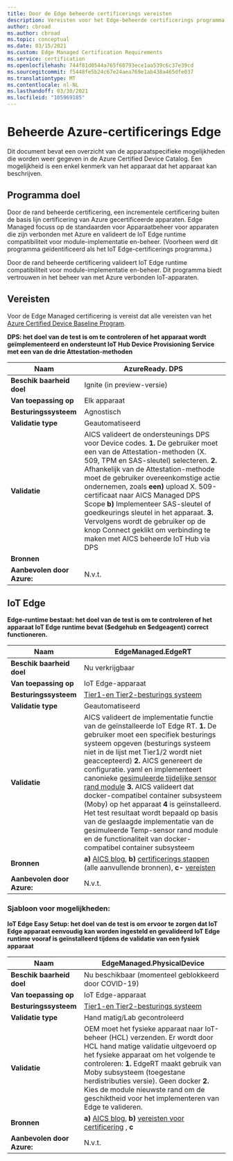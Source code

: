 ```yaml
---
title: Door de Edge beheerde certificerings vereisten
description: Vereisten voor het Edge-beheerde certificerings programma
author: cbroad
ms.author: cbroad
ms.topic: conceptual
ms.date: 03/15/2021
ms.custom: Edge Managed Certification Requirements
ms.service: certification
ms.openlocfilehash: 744f81d0544a765f60793ece1aa539c6c37e39cd
ms.sourcegitcommit: f5448fe5b24c67e24aea769e1ab438a465dfe037
ms.translationtype: MT
ms.contentlocale: nl-NL
ms.lasthandoff: 03/30/2021
ms.locfileid: "105969185"
---
```

# <a name="azure-certification-edge-managed"></a>Beheerde Azure-certificerings Edge 

Dit document bevat een overzicht van de apparaatspecifieke mogelijkheden die worden weer gegeven in de Azure Certified Device Catalog. Een mogelijkheid is een enkel kenmerk van het apparaat dat het apparaat kan beschrijven. 

## <a name="program-purpose"></a>Programma doel

Door de rand beheerde certificering, een incrementele certificering buiten de basis lijn certificering van Azure gecertificeerde apparaten. Edge Managed focuss op de standaarden voor Apparaatbeheer voor apparaten die zijn verbonden met Azure en valideert de IoT Edge runtime compatibiliteit voor module-implementatie en-beheer. (Voorheen werd dit programma geïdentificeerd als het IoT Edge-certificerings programma.) 

Door de rand beheerde certificering valideert IoT Edge runtime compatibiliteit voor module-implementatie en-beheer. Dit programma biedt vertrouwen in het beheer van met Azure verbonden IoT-apparaten.

## <a name="requirements"></a>Vereisten

Voor de Edge Managed certificering is vereist dat alle vereisten van het [Azure Certified Device Baseline Program](.\program-requirements-azure-certified-device.md).

**DPS: het doel van de test is om te controleren of het apparaat wordt geïmplementeerd en ondersteunt IoT Hub Device Provisioning Service met een van de drie Attestation-methoden**

| **Naam**                | AzureReady. DPS                                               |
| ----------------------- | ------------------------------------------------------------ |
| **Beschik baarheid doel** | Ignite (in preview-versie)                                                |
| **Van toepassing op**          | Elk apparaat                                      |
| **Besturingssysteem**                  | Agnostisch                                                     |
| **Validatie type**     | Geautomatiseerd                                                    |
| **Validatie**          | AICS valideert de ondersteunings DPS voor Device codes. **1.** De gebruiker moet een van de Attestation-methoden (X. 509, TPM en SAS-sleutel) selecteren. **2.** Afhankelijk van de Attestation-methode moet de gebruiker overeenkomstige actie ondernemen, zoals **een)** upload X. 509-certificaat naar AICS Managed DPS Scope **b)** Implementeer SAS-sleutel of goedkeurings sleutel in het apparaat. **3.** Vervolgens wordt de gebruiker op de knop Connect geklikt om verbinding te maken met AICS beheerde IoT Hub via DPS                                                    |
| **Bronnen**           |                                                      |
| **Aanbevolen door Azure:**     | N.v.t.                                                    |

## <a name="iot-edge"></a>IoT Edge

**Edge-runtime bestaat: het doel van de test is om te controleren of het apparaat IoT Edge runtime bevat ($edgehub en $edgeagent) correct functioneren.**

| **Naam**                | EdgeManaged.EdgeRT                                               |
| ----------------------- | ------------------------------------------------------------ |
| **Beschik baarheid doel** | Nu verkrijgbaar                                                          |
| **Van toepassing op**          | IoT Edge-apparaat                                                   |
| **Besturingssysteem**                  | [Tier1-en Tier2-besturings systeem](../iot-edge/support.md)                                                     |
| **Validatie type**     | Geautomatiseerd                                                    |
| **Validatie**          | AICS valideert de implementatie functie van de geïnstalleerde IoT Edge RT. **1.** De gebruiker moet een specifiek besturings systeem opgeven (besturings systeem niet in de lijst met Tier1/2 wordt niet geaccepteerd) **2.** AICS genereert de configuratie. yaml en implementeert canonieke [gesimuleerde tijdelijke sensor rand module](https://azuremarketplace.microsoft.com/en-us/marketplace/apps/azure-iot.simulated-temperature-sensor?tab=Overview) **3.** AICS valideert dat docker-compatibel container subsysteem (Moby) op het apparaat **4** is geïnstalleerd. Het test resultaat wordt bepaald op basis van de geslaagde implementatie van de gesimuleerde Temp-sensor rand module en de functionaliteit van docker-compatibel container subsysteem                                                    |
| **Bronnen**           | **a)** [AICS blog](https://azure.microsoft.com/en-in/blog/expanding-azure-iot-certification-service-to-support-azure-iot-edge-device-certification/), **b)** [certificerings stappen](./overview.md) (alle aanvullende bronnen), **c-** [vereisten](./program-requirements-azure-certified-device.md) |
| **Aanbevolen door Azure:**     | N.v.t.                                                    |

### <a name="capability-template"></a>Sjabloon voor mogelijkheden:

**IoT Edge Easy Setup: het doel van de test is om ervoor te zorgen dat IoT Edge apparaat eenvoudig kan worden ingesteld en gevalideerd IoT Edge runtime vooraf is geïnstalleerd tijdens de validatie van een fysiek apparaat**

| **Naam**                | EdgeManaged.PhysicalDevice                                             |
| ----------------------- | ------------------------------------------------------------ |
| **Beschik baarheid doel** | Nu beschikbaar (momenteel geblokkeerd door COVID-19)                                            |
| **Van toepassing op**          | IoT Edge-apparaat                                                   |
| **Besturingssysteem**                  | [Tier1-en Tier2-besturings systeem](../iot-edge/support.md)                                                     |
| **Validatie type**     | Hand matig/Lab gecontroleerd                                                    |
| **Validatie**          | OEM moet het fysieke apparaat naar IoT-beheer (HCL) verzenden. Er wordt door HCL hand matige validatie uitgevoerd op het fysieke apparaat om het volgende te controleren: **1.** EdgeRT maakt gebruik van Moby subsysteem (toegestane herdistributies versie). Geen docker **2.** Kies de module nieuwste rand om de geschiktheid voor het implementeren van Edge te valideren.                                                     |
| **Bronnen**           | **a)** [AICS blog](https://azure.microsoft.com/en-in/blog/expanding-azure-iot-certification-service-to-support-azure-iot-edge-device-certification/), **b)** [vereisten voor](./program-requirements-azure-certified-device.md) [certificering](./overview.md) , **c** |
| **Aanbevolen door Azure:**     | N.v.t.                                                    |